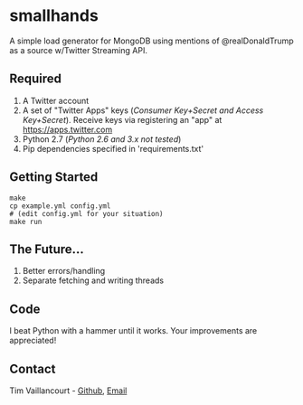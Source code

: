 # smallhands
A simple load generator for MongoDB using mentions of @realDonaldTrump as a source w/Twitter Streaming API.

## Required
1. A Twitter account
2. A set of "Twitter Apps" keys (*Consumer Key+Secret and Access Key+Secret*). Receive keys via registering an "app" at https://apps.twitter.com
3. Python 2.7 (*Python 2.6 and 3.x not tested*)
4. Pip dependencies specified in 'requirements.txt'

## Getting Started
```
make
cp example.yml config.yml
# (edit config.yml for your situation)
make run
```

## The Future...
1. Better errors/handling
2. Separate fetching and writing threads

##  Code
I beat Python with a hammer until it works. Your improvements are appreciated!

## Contact
Tim Vaillancourt - [Github](https://github.com/timvaillancourt), [Email](mailto:tim@timvaillancourt.com)

